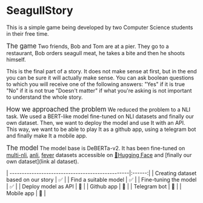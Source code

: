 # SeagullStory
This is a simple game being developed by two Computer Science students in their free time.

<big>The game</big>
Two friends, Bob and Tom are at a pier. They go to a restaurant, Bob orders seagull meat, he takes a bite and then he shoots himself.

This is the final part of a story. It does not make sense at first, but in the end you can be sure it will actually make sense.
You can ask boolean questions to which you will receive one of the following answers: 
"Yes" if it is true
"No" if it is not true
"Doesn't matter" if what you're asking is not important to understand the whole story.

<big>How we approached the problem</big>
We reduced the problem to a NLI task. We used a BERT-like model fine-tuned on NLI datasets and finally our own dataset. Then, we want to deploy the model 
and use It with an API. This way, we want to be able to play It as a github app, using a telegram bot and finally make It a mobile app.

<big>The model</big>
The model base is DeBERTa-v2. It has been fine-tuned on [multi-nli](https://huggingface.co/datasets/multi_nli), [anli](https://huggingface.co/datasets/anli), 
[fever](https://huggingface.co/datasets/fever) datasets accessible on [🤗Hugging Face](https://huggingface.co/) and [finally our own dataset](link al dataset). 


| -------------------------------------------------|:------:|
| Creating dataset based on our story              |   ✅    |
| Find a suitable model                            |   ✅    |
| Fine-tuning the model                            |   ✅    |
| Deploy model as API                              |   🔲    |
| Github app                                       |   🔳    |
| Telegram bot                                     |   🔳    |
| Mobile app                                       |   🔳    |


